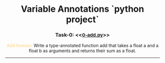 <h1 style="text-align: center"> Variable Annotations `python project` </h1>

<h3 style="text-align: center"><u style="text-decoration: none"> </u></h3>

<h3 style="text-align: center;">Task-0: <<<a style="font-size: 15px;" href="https://github.com/RadouaneAbn/alx-backend-python/blob/master/0x00-python_variable_annotations/0-add.py">0-add.py</a>>> </h3>
<p style="text-align: center">
    <strong style="color: #FFDFA0">Add funtion: </strong>Write a type-annotated function add that takes a float a and a float b as arguments and returns their sum as a float.
</p>
<hr>

